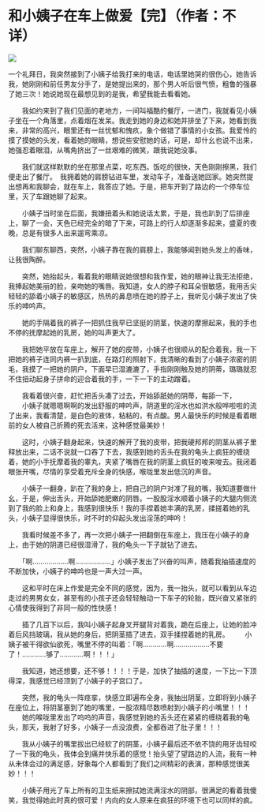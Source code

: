 # 和小姨子在车上做爱【完】（作者：不详）
![](https://cdn.jsdelivr.net/gh/lkpo0v/5n@master/sexyC8jW4Uk3OULL.jpg)

 一个礼拜日，我突然接到了小姨子给我打来的电话，电话里她哭的很伤心，她告诉我，她刚刚和前任男友分手了，是她提出来的，那个男人听后很气愤，粗鲁的强暴了她三次！她说她现在最想见到的是我，希望我能去看看她。

　　我如约来到了我们见面的老地方，一间叫福酷的餐厅，一进门，我就看见小姨子坐在一个角落里，点着烟在发呆。我走到她的身边和她并排坐了下来，她看到我来，非常的高兴，眼里还有一丝忧郁和愧疚，象个做错了事情的小女孩。我爱怜的摸了摸她的头发，看着她的眼睛，想说些安慰她的话，可是，却什幺也说不出来，她强忍着眼泪，从嘴角挤出了一丝艰难的微笑，跟我说她没事。

<script async src="//pagead2.googlesyndication.com/pagead/js/adsbygoogle.js"></script>
<!-- il7YNvMMUbbbz7q8 -->
<ins class="adsbygoogle"
     style="display:block"
     data-ad-client="ca-pub-4161171709893056"
     data-ad-slot="9948532008"
     data-ad-format="auto"
     data-full-width-responsive="true"></ins>
<script>
(adsbygoogle = window.adsbygoogle || []).push({});
</script>

　　我们就这样默默的坐在那里点菜，吃东西。饭吃的很快，天色刚刚擦黑，我们便走出了餐厅。　我拥着她的肩膀钻进车里，发动车子，准备送她回家。她突然提出想再和我聊会，就在车上，我答应了她。于是，把车开到了路边的一个停车位里，灭了车跟她聊了起来。

　　小姨子当时坐在后面，我嫌扭着头和她说话太累，于是，我也趴到了后排座上，聊了一会，天色已经完全的暗了下来，可路上的行人却逐渐多起来，盛夏的夜晚，总是有很多人出来遛弯乘凉。

　　我们聊东聊西，突然，小姨子靠在我的肩膀上，我能够闻到她头发上的香味，让我很陶醉。

　　突然，她抬起头，看着我的眼睛说她很想和我作爱，她的眼神让我无法拒绝，我捧起她美丽的脸，亲吻她的嘴唇。我知道，女人的脖子和耳朵很敏感，我用舌尖轻轻的舔着小姨子的敏感区，热热的鼻息喷在她的脖子上，我听见小姨子发出了快乐的呻吟声。

<script async src="//pagead2.googlesyndication.com/pagead/js/adsbygoogle.js"></script>
<!-- il7YNvMMUbbbz7q8 -->
<ins class="adsbygoogle"
     style="display:block"
     data-ad-client="ca-pub-4161171709893056"
     data-ad-slot="9948532008"
     data-ad-format="auto"
     data-full-width-responsive="true"></ins>
<script>
(adsbygoogle = window.adsbygoogle || []).push({});
</script>

　　她的手隔着我的裤子一把抓住我早已坚挺的阴茎，快速的摩擦起来，我的手也不停的抚摩起她的乳房，她的叫声更大了。

　　我把她平放在车座上，解开了她的皮带，小姨子也很顺从的配合着我，我一下把她的裤子连同内裤一扒到底，在路灯的照射下，我清晰的看到了小姨子浓密的阴毛，我摸了一把她的阴户，下面早已湿漉漉了，手指刚刚触及她的阴蒂，璐璐就忍不住扭动起身子拼命的迎合着我的手，一下一下的主动蹭着。

　　我看着很兴奋，赶忙把舌头凑了过去，开始舔舐她的阴蒂，每舔一下，
　　小姨子就嗯嗯啊啊的发出舒服的呻吟声，阴道里的淫水也如洪水般哗啦啦的流了出来，我看清楚，是白色的液体，粘粘的，有点酸。男人最快乐的时候是看着眼前的女人被自己折腾的死去活来，这种感觉最美妙！

　　这时，小姨子翻身起来，快速的解开了我的皮带，把我硬邦邦的阴茎从裤子里释放出来，二话不说就一口吞了下去，我感到她的舌头在我的龟头上疯狂的缠绕着，她的小手抚摩着我的睾丸，夹紧了嘴唇在我的阴茎上疯狂的唆来唆去。我闭着眼张开嘴，尽情的享受着充斥全身的快感，喉咙里发出低沉的声音。

　　小姨子一翻身，趴在了我的身上，把自己的阴户对准了我的嘴，我知道要做什幺，于是，伸出舌头，开始舔她肥嫩的阴唇。一股股淫水顺着小姨子的大腿内侧流到了我的脸上和身上，我感到很快乐！我的手捏着她丰满的乳房，揉搓着她的乳头，小姨子显得很快乐，时不时的仰起头发出淫荡的呻吟！

　　我看时候差不多了，再一次把小姨子一把翻倒在车座上，我压在小姨子的身上，由于她的阴道已经很湿滑了，我的龟头一下子就钻了进去。

<script async src="//pagead2.googlesyndication.com/pagead/js/adsbygoogle.js"></script>
<!-- il7YNvMMUbbbz7q8 -->
<ins class="adsbygoogle"
     style="display:block"
     data-ad-client="ca-pub-4161171709893056"
     data-ad-slot="9948532008"
     data-ad-format="auto"
     data-full-width-responsive="true"></ins>
<script>
(adsbygoogle = window.adsbygoogle || []).push({});
</script>

　　「啊………………啊………………」小姨子发出了兴奋的叫声，随着我抽插速度的不断加快，小姨子的呻吟也是一声大过一声。

　　这和平时在床上作爱是完全不同的感觉，因为，我一抬头，就可以看到从车边走过的男男女女，甚至有的小孩子还会轻轻触动一下车子的轮胎，既兴奋又紧张的心情使我得到了非同一般的性快感！

　　插了几百下以后，我叫小姨子起身叉开腿背对着我，跪在后座上，让她的脸冲着后风挡玻璃，我从她的身后，把阴茎插了进去，双手揉捏着她的乳房。
　　小姨子被干得欲仙欲死，嘴里不停的叫着：「啊…………啊………………不要了！…………够了…………啊！！！」

　　我知道，她还想要，还不够！！！！于是，加快了抽插的速度，一下比一下顶得深，我感觉已经顶到了小姨子的子宫口了。

　　突然，我的龟头一阵痉挛，快感立即遍布全身，我抽出阴茎，立即将到小姨子在座位上，将阴茎塞到了她的嘴里，一股浓精尽数喷射到小姨子的小嘴里！！！
　　她的喉咙里发出了呜呜的声音，我感觉到她的舌头还在紧紧的缠绕着我的龟头，那天，我射了好多，小姨子一点没浪费，全都吞进了肚子里！！！

　　我从小姨子的嘴里拔出已经软了的阴茎，小姨子最后还不依不饶的用牙齿轻咬了一下我的龟头，我体会到痛并快乐着的感觉！抬头望了望路边的人流，我有一种从未体会过的满足感，好象每个人都看到了我们之间精彩的表演，那种感觉很美妙！！！

<script async src="//pagead2.googlesyndication.com/pagead/js/adsbygoogle.js"></script>
<!-- il7YNvMMUbbbz7q8 -->
<ins class="adsbygoogle"
     style="display:block"
     data-ad-client="ca-pub-4161171709893056"
     data-ad-slot="9948532008"
     data-ad-format="auto"
     data-full-width-responsive="true"></ins>
<script>
(adsbygoogle = window.adsbygoogle || []).push({});
</script>

　　小姨子用光了车上所有的卫生纸来擦拭她流满淫水的阴部，很满足的看着我傻笑，我觉得她此时真的很可爱！内向的女人原来在疯狂的环境下也可以同样的疯。

<script async src="//pagead2.googlesyndication.com/pagead/js/adsbygoogle.js"></script>
<script>
     (adsbygoogle = window.adsbygoogle || []).push({
          google_ad_client: "ca-pub-4161171709893056",
          enable_page_level_ads: true
     });
</script>
